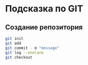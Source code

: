 # Подсказка по GIT

## Создание репозитория
```sh
git init
git add
git commit - m "message"
git log --onelane
git checkout
```


